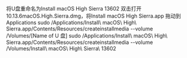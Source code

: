 将U盘重命名为Install macOS High Sierra 13602
双击打开10.13.6macOS.High.Sierra.dmg，将Install macOS High Sierra.app 拖动到Applications
sudo /Applications/Install\ macOS\ High\ Sierra.app/Contents/Resources/createinstallmedia --volume /Volumes/[Name of U 盘]
sudo /Applications/Install\ macOS\ High\ Sierra.app/Contents/Resources/createinstallmedia --volume /Volumes/Install\ macOS\ High\ Sierra\ 13602
